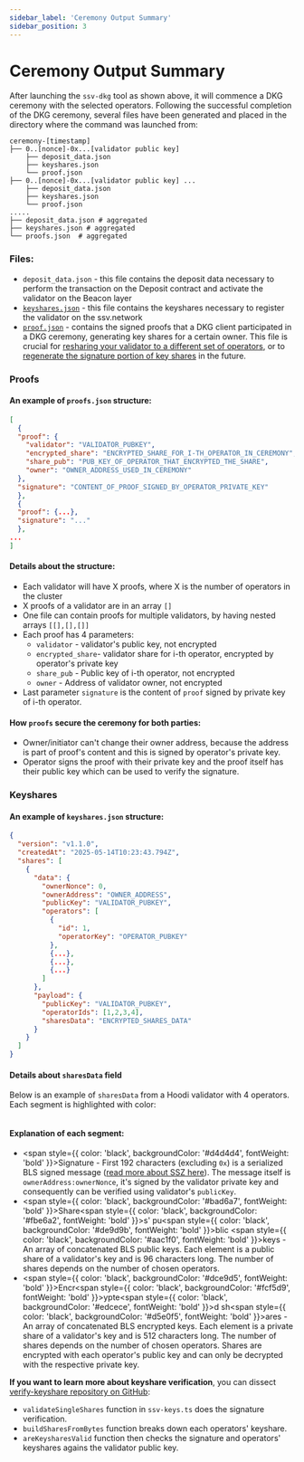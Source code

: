 ```yaml
---
sidebar_label: 'Ceremony Output Summary'
sidebar_position: 3
---
```


# Ceremony Output Summary

After launching the `ssv-dkg` tool as shown above, it will commence a DKG ceremony with the selected operators.
Following the successful completion of the DKG ceremony, several files have been generated and placed in the directory where the command was launched from:
```
ceremony-[timestamp]
├── 0..[nonce]-0x...[validator public key]
    ├── deposit_data.json
    ├── keyshares.json
    └── proof.json
├── 0..[nonce]-0x...[validator public key] ...
    ├── deposit_data.json
    ├── keyshares.json
    └── proof.json
.....
├── deposit_data.json # aggregated
├── keyshares.json # aggregated
└── proofs.json  # aggregated
```
### Files:
* `deposit_data.json` - this file contains the deposit data necessary to perform the transaction on the Deposit contract and activate the validator on the Beacon layer
* [`keyshares.json`](#keyshares) - this file contains the keyshares necessary to register the validator on the ssv.network
* [`proof.json`](#proofs) - contains the signed proofs that a DKG client participated in a DKG ceremony, generating key shares for a certain owner. This file is crucial for [resharing your validator to a different set of operators](change-operator-set-and-reshare-validator-key-shares.md), or to [regenerate the signature portion of key shares](update-owner-nonce-in-key-shares.md) in the future.

### Proofs
#### An example of `proofs.json` structure:
```json
[
  {
  "proof": {
    "validator": "VALIDATOR_PUBKEY",
    "encrypted_share": "ENCRYPTED_SHARE_FOR_I-TH_OPERATOR_IN_CEREMONY",
    "share_pub": "PUB_KEY_OF_OPERATOR_THAT_ENCRYPTED_THE_SHARE",
    "owner": "OWNER_ADDRESS_USED_IN_CEREMONY"
  },
  "signature": "CONTENT_OF_PROOF_SIGNED_BY_OPERATOR_PRIVATE_KEY"
  },
  {
  "proof": {...},
  "signature": "..."
  },
...
]
```
#### Details about the structure:
- Each validator will have X proofs, where X is the number of operators in the cluster
- X proofs of a validator are in an array `[]`
- One file can contain proofs for multiple validators, by having nested arrays `[[],[],[]]`
- Each proof has 4 parameters:
  - `validator` - validator's public key, not encrypted
  - `encrypted_share`- validator share for i-th operator, encrypted by operator's private key
  - `share_pub` - Public key of i-th operator, not encrypted
  - `owner` - Address of validator owner, not encrypted
- Last parameter `signature` is the content of `proof` signed by private key of i-th operator.

#### How `proofs` secure the ceremony for both parties:
- Owner/initiator can't change their owner address, because the address is part of proof's content and this is signed by operator's private key.
- Operator signs the proof with their private key and the proof itself has their public key which can be used to verify the signature.

### Keyshares
#### An example of `keyshares.json` structure:
```json
{
  "version": "v1.1.0",
  "createdAt": "2025-05-14T10:23:43.794Z",
  "shares": [
    {
      "data": {
        "ownerNonce": 0,
        "ownerAddress": "OWNER_ADDRESS",
        "publicKey": "VALIDATOR_PUBKEY",
        "operators": [
          {
            "id": 1,
            "operatorKey": "OPERATOR_PUBKEY"
          },
          {...},
          {...},
          {...}
        ]
      },
      "payload": {
        "publicKey": "VALIDATOR_PUBKEY",
        "operatorIds": [1,2,3,4],
        "sharesData": "ENCRYPTED_SHARES_DATA"
      }
    }
  ]
}
```

#### Details about `sharesData` field
Below is an example of `sharesData` from a Hoodi validator with 4 operators. Each segment is highlighted with color:

<div style={{ textAlign: 'center', width: '100%', margin: '0 auto' }}>
  <img src="/img/sharesData.png" alt="" />
</div>

#### Explanation of each segment:
- <span style={{ color: 'black', backgroundColor: '#d4d4d4', fontWeight: 'bold' }}>Signature</span>  - First 192 characters (excluding `0x`) is a serialized BLS signed message ([read more about SSZ here](https://ethereum.org/en/developers/docs/data-structures-and-encoding/ssz/)). The message itself is `ownerAddress:ownerNonce`, it's signed by the validator private key and consequently can be verified using validator's `publicKey`.
- <span style={{ color: 'black', backgroundColor: '#bad6a7', fontWeight: 'bold' }}>Share</span><span style={{ color: 'black', backgroundColor: '#fbe6a2', fontWeight: 'bold' }}>s' pu</span><span style={{ color: 'black', backgroundColor: '#de9d9b', fontWeight: 'bold' }}>blic </span><span style={{ color: 'black', backgroundColor: '#aac1f0', fontWeight: 'bold' }}>keys</span> - An array of concatenated BLS public keys. Each element is a public share of a validator's key and is 96 characters long. The number of shares depends on the number of chosen operators.
- <span style={{ color: 'black', backgroundColor: '#dce9d5', fontWeight: 'bold' }}>Encr</span><span style={{ color: 'black', backgroundColor: '#fcf5d9', fontWeight: 'bold' }}>ypte</span><span style={{ color: 'black', backgroundColor: '#edcece', fontWeight: 'bold' }}>d sh</span><span style={{ color: 'black', backgroundColor: '#d5e0f5', fontWeight: 'bold' }}>ares</span> - An array of concatenated BLS encrypted keys. Each element is a private share of a validator's key and is 512 characters long. The number of shares depends on the number of chosen operators. Shares are encrypted with each operator's public key and can only be decrypted with the respective private key.

**If you want to learn more about keyshare verification**, you can dissect [verify-keyshare repository  on GitHub](https://github.com/RaekwonIII/verify-keyshares):
- `validateSingleShares` function in `ssv-keys.ts`  does the signature verification.
- `buildSharesFromBytes` function breaks down each operators' keyshare.
- `areKeysharesValid` function then checks the signature and operators' keyshares agains the validator public key.